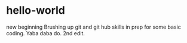 # hello-world
new beginning
Brushing up git and git hub skills in prep for some basic coding. Yaba daba do.
2nd edit.
